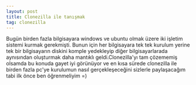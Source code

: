 ```yaml
---
layout: post
title: Clonezilla ile tanışmak
tag: clonezilla
---
```


Bugün birden fazla bilgisayara windows ve ubuntu olmak üzere iki işletim sistemi kurmak gerekmişti.
Bunun için her bilgisayara tek tek kurulum yerine tek bir bilgisayarın diskini komple yedekleyip diğer 
bilgisayarlarada aynısından oluşturmak daha mantıklı geldi.Clonezilla'yı tam çözememiş olsamda bu konuda gayet iyi
görünüyor ve en kısa sürede clonezilla ile birden fazla pc'ye kurulumun nasıl gerçekleşeceğini sizlerle paylaşacağım 
tabi ilk önce ben öğrenmeliyim =)

